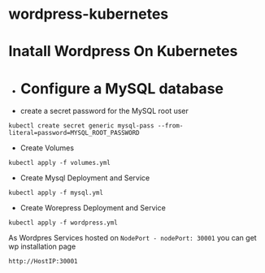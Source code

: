 # wordpress-kubernetes
# Inatall Wordpress On Kubernetes 


* # Configure a MySQL database
 * create a secret password for the MySQL root user

`kubectl create secret generic mysql-pass --from-literal=password=MYSQL_ROOT_PASSWORD`

* Create Volumes

`kubectl apply -f volumes.yml`

* Create Mysql Deployment and Service

`kubectl apply -f mysql.yml`

* Create Worepress Deployment and Service

`kubectl apply -f wordpress.yml`


As Wordpres Services hosted on `NodePort - nodePort: 30001` you can get wp installation page 


```http://HostIP:30001```



